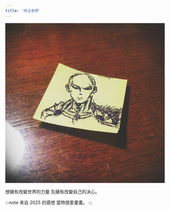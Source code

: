 ```yaml
---
title: '琦玉老師'
---
```

![img](./img_ig/201601/001.jpg)

想擁有改變世界的力量 先擁有改變自己的決心。

:::note 來自 2025 的感想
當時很愛畫畫。
:::